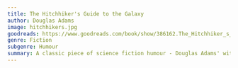 ```yaml
---
title: The Hitchhiker's Guide to the Galaxy
author: Douglas Adams
image: hitchhikers.jpg
goodreads: https://www.goodreads.com/book/show/386162.The_Hitchhiker_s_Guide_to_the_Galaxy
genre: Fiction
subgenre: Humour
summary: A classic piece of science fiction humour - Douglas Adams' wit has lifted my spirit more than anything else I've read.
---
```

